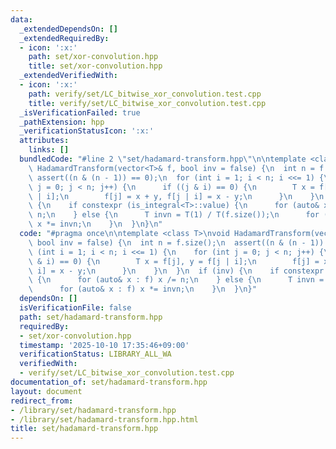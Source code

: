 ```yaml
---
data:
  _extendedDependsOn: []
  _extendedRequiredBy:
  - icon: ':x:'
    path: set/xor-convolution.hpp
    title: set/xor-convolution.hpp
  _extendedVerifiedWith:
  - icon: ':x:'
    path: verify/set/LC_bitwise_xor_convolution.test.cpp
    title: verify/set/LC_bitwise_xor_convolution.test.cpp
  _isVerificationFailed: true
  _pathExtension: hpp
  _verificationStatusIcon: ':x:'
  attributes:
    links: []
  bundledCode: "#line 2 \"set/hadamard-transform.hpp\"\n\ntemplate <class T>\nvoid\
    \ HadamardTransform(vector<T>& f, bool inv = false) {\n  int n = f.size();\n \
    \ assert((n & (n - 1)) == 0);\n  for (int i = 1; i < n; i <<= 1) {\n    for (int\
    \ j = 0; j < n; j++) {\n      if ((j & i) == 0) {\n        T x = f[j], y = f[j\
    \ | i];\n        f[j] = x + y, f[j | i] = x - y;\n      }\n    }\n  }\n  if (inv)\
    \ {\n    if constexpr (is_integral<T>::value) {\n      for (auto& x : f) x /=\
    \ n;\n    } else {\n      T invn = T(1) / T(f.size());\n      for (auto& x : f)\
    \ x *= invn;\n    }\n  }\n}\n"
  code: "#pragma once\n\ntemplate <class T>\nvoid HadamardTransform(vector<T>& f,\
    \ bool inv = false) {\n  int n = f.size();\n  assert((n & (n - 1)) == 0);\n  for\
    \ (int i = 1; i < n; i <<= 1) {\n    for (int j = 0; j < n; j++) {\n      if ((j\
    \ & i) == 0) {\n        T x = f[j], y = f[j | i];\n        f[j] = x + y, f[j |\
    \ i] = x - y;\n      }\n    }\n  }\n  if (inv) {\n    if constexpr (is_integral<T>::value)\
    \ {\n      for (auto& x : f) x /= n;\n    } else {\n      T invn = T(1) / T(f.size());\n\
    \      for (auto& x : f) x *= invn;\n    }\n  }\n}"
  dependsOn: []
  isVerificationFile: false
  path: set/hadamard-transform.hpp
  requiredBy:
  - set/xor-convolution.hpp
  timestamp: '2025-10-10 17:35:46+09:00'
  verificationStatus: LIBRARY_ALL_WA
  verifiedWith:
  - verify/set/LC_bitwise_xor_convolution.test.cpp
documentation_of: set/hadamard-transform.hpp
layout: document
redirect_from:
- /library/set/hadamard-transform.hpp
- /library/set/hadamard-transform.hpp.html
title: set/hadamard-transform.hpp
---
```

